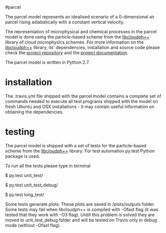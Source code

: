 #parcel

The parcel model represents an idealised scenario of a 0-dimensional 
  air parcel rising adiabatically with a constant vertical velocity. 

The representation of microphysical and chemical processes in the parcel model 
  is done using the particle-based scheme from the [libcloudph++](http://libcloudphxx.igf.fuw.edu.pl/) 
  library of cloud microphysics schemes.
For more information on the [libcloudph++](http://libcloudphxx.igf.fuw.edu.pl/) library, 
  its' dependencies, installation and source code please check the 
  [project repository](https://github.com/igfuw/libcloudphxx) and 
  the [project documentation](http://www.geosci-model-dev.net/8/1677/2015/).

The parcel model is written in Python 2.7. 

# installation

The .travis.yml file shipped with the parcel model 
  contains a complete set of commands needed to execute all test programs
  shipped with the model on fresh Ubuntu and OSX installations -
  it may contain useful information on obtaining the dependencies.

# testing

The parcel model is shipped with a set of tests for the particle-based scheme 
  from the [libcloudph++](http://libcloudphxx.igf.fuw.edu.pl/) library.
For test automation py.test Python package is used.

To run all the tests  please type in terminal

  $ py.test unit_test/
  
  $ py.test unit_test_debug/
  
  $ py.test long_test/
  

Some tests generate plots. 
These plots are saved in /plots/outputs folder.
Some tests may fail when libcloudph++ is compiled with -Ofast flag
  (it was tested that they work with -O3 flag).
Untill this problem is solved they are moved to unit_test_debug folder
  and will be tested on Travis only in debug mode (without -Ofast flag).
